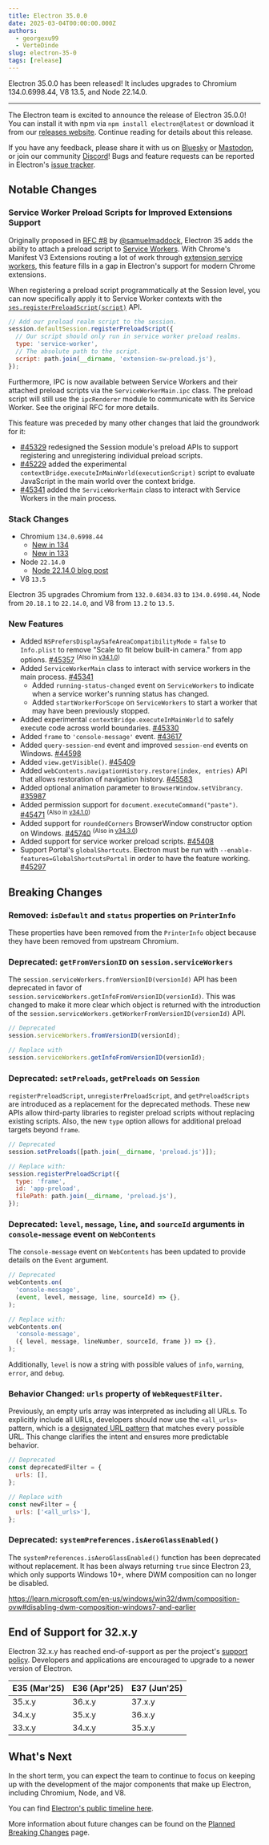 ```yaml
---
title: Electron 35.0.0
date: 2025-03-04T00:00:00.000Z
authors:
  - georgexu99
  - VerteDinde
slug: electron-35-0
tags: [release]
---
```


Electron 35.0.0 has been released! It includes upgrades to Chromium 134.0.6998.44, V8 13.5, and Node 22.14.0.

---

The Electron team is excited to announce the release of Electron 35.0.0! You can install it with npm via `npm install electron@latest` or download it from our [releases website](https://releases.electronjs.org/releases/stable). Continue reading for details about this release.

If you have any feedback, please share it with us on [Bluesky](https://bsky.app/profile/electronjs.org) or [Mastodon](https://social.lfx.dev/@electronjs), or join our community [Discord](https://discord.com/invite/electronjs)! Bugs and feature requests can be reported in Electron's [issue tracker](https://github.com/electron/electron/issues).

## Notable Changes

### Service Worker Preload Scripts for Improved Extensions Support

Originally proposed in [RFC #8](https://github.com/electron/rfcs/blob/main/text/0008-preload-realm.md) by [@samuelmaddock](https://github.com/samuelmaddock), Electron 35 adds the ability to attach a preload script to [Service Workers](https://developer.mozilla.org/en-US/docs/Web/API/Service_Worker_API). With Chrome's Manifest V3 Extensions routing a lot of work through [extension service workers](https://developer.chrome.com/docs/extensions/develop/concepts/service-workers), this feature fills in a gap in Electron's support for modern Chrome extensions.

When registering a preload script programmatically at the Session level, you can now specifically apply it to Service Worker contexts with the [`ses.registerPreloadScript(script)`](https://www.electronjs.org/docs/latest/api/session#sesregisterpreloadscriptscript) API.

```js title='Main Process'
// Add our preload realm script to the session.
session.defaultSession.registerPreloadScript({
  // Our script should only run in service worker preload realms.
  type: 'service-worker',
  // The absolute path to the script.
  script: path.join(__dirname, 'extension-sw-preload.js'),
});
```

Furthermore, IPC is now available between Service Workers and their attached preload scripts via the `ServiceWorkerMain.ipc` class. The preload script will still use the `ipcRenderer` module to communicate with its Service Worker. See the original RFC for more details.

This feature was preceded by many other changes that laid the groundwork for it:

- [#45329](https://github.com/electron/electron/pull/45329) redesigned the Session module's preload APIs to support registering and unregistering individual preload scripts.
- [#45229](https://github.com/electron/electron/pull/45330) added the experimental `contextBridge.executeInMainWorld(executionScript)` script to evaluate JavaScript in the main world over the context bridge.
- [#45341](https://github.com/electron/electron/pull/45341) added the `ServiceWorkerMain` class to interact with Service Workers in the main process.

### Stack Changes

- Chromium `134.0.6998.44`
  - [New in 134](https://developer.chrome.com/blog/new-in-chrome-134/)
  - [New in 133](https://developer.chrome.com/blog/new-in-chrome-133/)
- Node `22.14.0`
  - [Node 22.14.0 blog post](https://nodejs.org/en/blog/release/v22.14.0/)
- V8 `13.5`

Electron 35 upgrades Chromium from `132.0.6834.83` to `134.0.6998.44`, Node from `20.18.1` to `22.14.0`, and V8 from `13.2` to `13.5`.

### New Features

- Added `NSPrefersDisplaySafeAreaCompatibilityMode` = `false` to `Info.plist` to remove "Scale to fit below built-in camera." from app options. [#45357](https://github.com/electron/electron/pull/45357) <sup>(Also in [v34.1.0](https://github.com/electron/electron/pull/45469))</sup>
- Added `ServiceWorkerMain` class to interact with service workers in the main process. [#45341](https://github.com/electron/electron/pull/45341)
  - Added `running-status-changed` event on `ServiceWorkers` to indicate when a service worker's running status has changed.
  - Added `startWorkerForScope` on `ServiceWorkers` to start a worker that may have been previously stopped.
- Added experimental `contextBridge.executeInMainWorld` to safely execute code across world boundaries. [#45330](https://github.com/electron/electron/pull/45330)
- Added `frame` to `'console-message'` event. [#43617](https://github.com/electron/electron/pull/43617)
- Added `query-session-end` event and improved `session-end` events on Windows. [#44598](https://github.com/electron/electron/pull/44598)
- Added `view.getVisible()`. [#45409](https://github.com/electron/electron/pull/45409)
- Added `webContents.navigationHistory.restore(index, entries)` API that allows restoration of navigation history. [#45583](https://github.com/electron/electron/pull/45583)
- Added optional animation parameter to `BrowserWindow.setVibrancy`. [#35987](https://github.com/electron/electron/pull/35987)
- Added permission support for `document.executeCommand("paste")`. [#45471](https://github.com/electron/electron/pull/45471) <sup>(Also in [v34.1.0](https://github.com/electron/electron/pull/45472))</sup>
- Added support for `roundedCorners` BrowserWindow constructor option on Windows. [#45740](https://github.com/electron/electron/pull/45740) <sup>(Also in [v34.3.0](https://github.com/electron/electron/pull/45739))</sup>
- Added support for service worker preload scripts. [#45408](https://github.com/electron/electron/pull/45408)
- Support Portal's `globalShortcuts`. Electron must be run with `--enable-features=GlobalShortcutsPortal` in order to have the feature working. [#45297](https://github.com/electron/electron/pull/45297)

## Breaking Changes

### Removed: `isDefault` and `status` properties on `PrinterInfo`

These properties have been removed from the `PrinterInfo` object
because they have been removed from upstream Chromium.

### Deprecated: `getFromVersionID` on `session.serviceWorkers`

The `session.serviceWorkers.fromVersionID(versionId)` API has been deprecated
in favor of `session.serviceWorkers.getInfoFromVersionID(versionId)`. This was
changed to make it more clear which object is returned with the introduction
of the `session.serviceWorkers.getWorkerFromVersionID(versionId)` API.

```js
// Deprecated
session.serviceWorkers.fromVersionID(versionId);

// Replace with
session.serviceWorkers.getInfoFromVersionID(versionId);
```

### Deprecated: `setPreloads`, `getPreloads` on `Session`

`registerPreloadScript`, `unregisterPreloadScript`, and `getPreloadScripts` are introduced as a
replacement for the deprecated methods. These new APIs allow third-party libraries to register
preload scripts without replacing existing scripts. Also, the new `type` option allows for
additional preload targets beyond `frame`.

```js
// Deprecated
session.setPreloads([path.join(__dirname, 'preload.js')]);

// Replace with:
session.registerPreloadScript({
  type: 'frame',
  id: 'app-preload',
  filePath: path.join(__dirname, 'preload.js'),
});
```

### Deprecated: `level`, `message`, `line`, and `sourceId` arguments in `console-message` event on `WebContents`

The `console-message` event on `WebContents` has been updated to provide details on the `Event`
argument.

```js
// Deprecated
webContents.on(
  'console-message',
  (event, level, message, line, sourceId) => {},
);

// Replace with:
webContents.on(
  'console-message',
  ({ level, message, lineNumber, sourceId, frame }) => {},
);
```

Additionally, `level` is now a string with possible values of `info`, `warning`, `error`, and `debug`.

### Behavior Changed: `urls` property of `WebRequestFilter`.

Previously, an empty urls array was interpreted as including all URLs. To explicitly include all URLs, developers should now use the `<all_urls>` pattern, which is a [designated URL pattern](https://developer.mozilla.org/en-US/docs/Mozilla/Add-ons/WebExtensions/Match_patterns#all_urls) that matches every possible URL. This change clarifies the intent and ensures more predictable behavior.

```js
// Deprecated
const deprecatedFilter = {
  urls: [],
};

// Replace with
const newFilter = {
  urls: ['<all_urls>'],
};
```

### Deprecated: `systemPreferences.isAeroGlassEnabled()`

The `systemPreferences.isAeroGlassEnabled()` function has been deprecated without replacement.
It has been always returning `true` since Electron 23, which only supports Windows 10+, where DWM composition can no longer be disabled.

https://learn.microsoft.com/en-us/windows/win32/dwm/composition-ovw#disabling-dwm-composition-windows7-and-earlier

## End of Support for 32.x.y

Electron 32.x.y has reached end-of-support as per the project's [support policy](https://www.electronjs.org/docs/latest/tutorial/electron-timelines#version-support-policy). Developers and applications are encouraged to upgrade to a newer version of Electron.

| E35 (Mar'25) | E36 (Apr'25) | E37 (Jun'25) |
| ------------ | ------------ | ------------ |
| 35.x.y       | 36.x.y       | 37.x.y       |
| 34.x.y       | 35.x.y       | 36.x.y       |
| 33.x.y       | 34.x.y       | 35.x.y       |

## What's Next

In the short term, you can expect the team to continue to focus on keeping up with the development of the major components that make up Electron, including Chromium, Node, and V8.

You can find [Electron's public timeline here](https://www.electronjs.org/docs/latest/tutorial/electron-timelines).

More information about future changes can be found on the [Planned Breaking Changes](https://github.com/electron/electron/blob/main/docs/breaking-changes.md) page.
